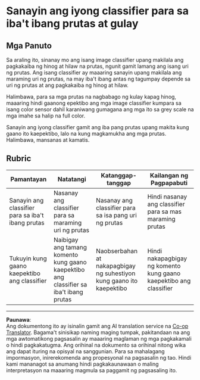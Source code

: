 <!--
CO_OP_TRANSLATOR_METADATA:
{
  "original_hash": "e74eb2fc7cc3b81916b52e957802f182",
  "translation_date": "2025-08-27T22:42:37+00:00",
  "source_file": "4-manufacturing/lessons/1-train-fruit-detector/assignment.md",
  "language_code": "tl"
}
-->
# Sanayin ang iyong classifier para sa iba't ibang prutas at gulay

## Mga Panuto

Sa araling ito, sinanay mo ang isang image classifier upang makilala ang pagkakaiba ng hinog at hilaw na prutas, ngunit gamit lamang ang isang uri ng prutas. Ang isang classifier ay maaaring sanayin upang makilala ang maraming uri ng prutas, na may iba't ibang antas ng tagumpay depende sa uri ng prutas at ang pagkakaiba ng hinog at hilaw.

Halimbawa, para sa mga prutas na nagbabago ng kulay kapag hinog, maaaring hindi gaanong epektibo ang mga image classifier kumpara sa isang color sensor dahil karaniwang gumagana ang mga ito sa grey scale na mga imahe sa halip na full color.

Sanayin ang iyong classifier gamit ang iba pang prutas upang makita kung gaano ito kaepektibo, lalo na kung magkamukha ang mga prutas. Halimbawa, mansanas at kamatis.

## Rubric

| Pamantayan | Natatangi | Katanggap-tanggap | Kailangan ng Pagpapabuti |
| ---------- | --------- | ----------------- | ------------------------ |
| Sanayin ang classifier para sa iba't ibang prutas | Nasanay ang classifier para sa maraming uri ng prutas | Nasanay ang classifier para sa isa pang uri ng prutas | Hindi nasanay ang classifier para sa mas maraming prutas |
| Tukuyin kung gaano kaepektibo ang classifier | Naibigay ang tamang komento kung gaano kaepektibo ang classifier sa iba't ibang prutas | Naobserbahan at nakapagbigay ng suhestiyon kung gaano ito kaepektibo | Hindi nakapagbigay ng komento kung gaano kaepektibo ang classifier |

---

**Paunawa**:  
Ang dokumentong ito ay isinalin gamit ang AI translation service na [Co-op Translator](https://github.com/Azure/co-op-translator). Bagama't sinisikap naming maging tumpak, pakitandaan na ang mga awtomatikong pagsasalin ay maaaring maglaman ng mga pagkakamali o hindi pagkakatugma. Ang orihinal na dokumento sa orihinal nitong wika ang dapat ituring na opisyal na sanggunian. Para sa mahalagang impormasyon, inirerekomenda ang propesyonal na pagsasalin ng tao. Hindi kami mananagot sa anumang hindi pagkakaunawaan o maling interpretasyon na maaaring magmula sa paggamit ng pagsasaling ito.